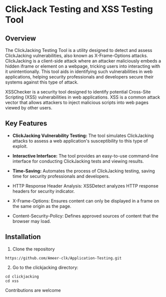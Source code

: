 # ClickJack Testing and XSS Testing Tool

## Overview

The ClickJacking Testing Tool is a utility designed to detect and assess ClickJacking vulnerabilities, also known as X-Frame-Options attacks. ClickJacking is a client-side attack where an attacker maliciously embeds a hidden iframe or element on a webpage, tricking users into interacting with it unintentionally. This tool aids in identifying such vulnerabilities in web applications, helping  security professionals and developers secure their systems against this type of attack.

XSSChecker is a security tool designed to identify potential Cross-Site Scripting (XSS) vulnerabilities in web applications. XSS is a common attack vector that allows attackers to inject malicious scripts into web pages viewed by other users.



## Key Features

- **ClickJacking Vulnerability Testing:** The tool simulates ClickJacking attacks to assess a web application's susceptibility to this type of exploit.

- **Interactive Interface:** The tool provides an easy-to-use command-line interface for conducting ClickJacking tests and viewing results.

- **Time-Saving:** Automates the process of ClickJacking testing, saving time for security professionals and developers.

-  HTTP Response Header Analysis: XSSDetect analyzes HTTP response headers for security indicator.

-  X-Frame-Options: Ensures content can only be displayed in a frame on the same origin as the page.

-  Content-Security-Policy: Defines approved sources of content that the browser may load.

## Installation

1. Clone the repository

```
https://github.com/Ameer-clk/Application-Testing.git

```

2. Go to the clickjacking directory:

```
cd clickjacking
cd xss

```

Contributions are welcome
